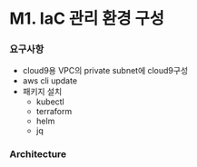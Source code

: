 # M1. IaC 관리 환경 구성​

### 요구사항

* cloud9용 VPC의 private subnet에 cloud9구성​
* aws cli update​
* 패키지 설치​
  * kubectl​
  * terraform​
  * helm​
  * jq

### Architecture​
